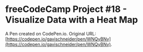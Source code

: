 # freeCodeCamp Project #18 - Visualize Data with a Heat Map

A Pen created on CodePen.io. Original URL: [https://codepen.io/gavischneider/pen/WNQyBNv](https://codepen.io/gavischneider/pen/WNQyBNv).


